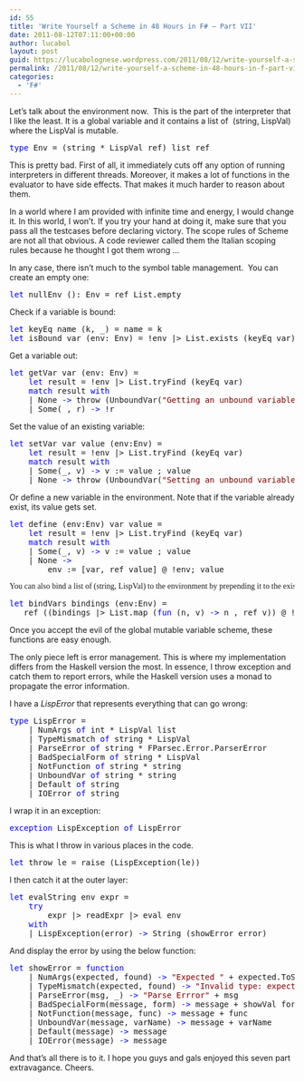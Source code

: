 ```yaml
---
id: 55
title: 'Write Yourself a Scheme in 48 Hours in F# – Part VII'
date: 2011-08-12T07:11:00+00:00
author: lucabol
layout: post
guid: https://lucabolognese.wordpress.com/2011/08/12/write-yourself-a-scheme-in-48-hours-in-f-part-vii/
permalink: /2011/08/12/write-yourself-a-scheme-in-48-hours-in-f-part-vii/
categories:
  - 'F#'
---
```

Let’s talk about the environment now.&#160; This is the part of the interpreter that I like the least. It is a global variable and it contains a list of&#160; (string, LispVal) where the LispVal is mutable.

<pre class="code"><span style="color:blue;">type </span>Env = (string * LispVal ref) list ref</pre>

This is pretty bad. First of all, it immediately cuts off any option of running interpreters in different threads. Moreover, it makes a lot of functions in the evaluator to have side effects. That makes it much harder to reason about them.

In a world where I am provided with infinite time and energy, I would change it. In this world, I won’t. If you try your hand at doing it, make sure that you pass all the testcases before declaring victory. The scope rules of Scheme are not all that obvious. A code reviewer called them the Italian scoping rules because he thought I got them wrong …

In any case, there isn’t much to the symbol table management.&#160; You can create an empty one:

<pre class="code"><span style="color:blue;">let </span>nullEnv (): Env = ref List.empty</pre>

Check if a variable is bound:

<pre class="code"><span style="color:blue;">let </span>keyEq name (k, _) = name = k
<span style="color:blue;">let </span>isBound var (env: Env) = !env |&gt; List.exists (keyEq var)</pre>

Get a variable out:

<pre class="code"><span style="color:blue;">let </span>getVar var (env: Env) =
    <span style="color:blue;">let </span>result = !env |&gt; List.tryFind (keyEq var)
    <span style="color:blue;">match </span>result <span style="color:blue;">with
    </span>| None <span style="color:blue;">-&gt; </span>throw (UnboundVar(<span style="color:maroon;">"Getting an unbound variable: " </span>, var))
    | Some(_, r) <span style="color:blue;">-&gt; </span>!r</pre>

Set the value of an existing variable:

<pre class="code"><span style="color:blue;">let </span>setVar var value (env:Env) =
    <span style="color:blue;">let </span>result = !env |&gt; List.tryFind (keyEq var)
    <span style="color:blue;">match </span>result <span style="color:blue;">with
    </span>| Some(_, v) <span style="color:blue;">-&gt; </span>v := value ; value
    | None <span style="color:blue;">-&gt; </span>throw (UnboundVar(<span style="color:maroon;">"Setting an unbound variable: " </span>, var))</pre>

Or define a new variable in the environment. Note that if the variable already exist, its value gets set.

<pre class="code"><span style="color:blue;">let </span>define (env:Env) var value =
    <span style="color:blue;">let </span>result = !env |&gt; List.tryFind (keyEq var)
    <span style="color:blue;">match </span>result <span style="color:blue;">with
    </span>| Some(_, v) <span style="color:blue;">-&gt; </span>v := value ; value
    | None <span style="color:blue;">-&gt;
        </span>env := [var, ref value] @ !env; value</pre>

<pre class="code"><font face="Lucida Sans Unicode">You can also bind a list of (string, LispVal) to the environment by prepending it to the existing ones:</font></pre>

<pre class="code"><span style="color:blue;">let </span>bindVars bindings (env:Env) =
   ref ((bindings |&gt; List.map (<span style="color:blue;">fun </span>(n, v) <span style="color:blue;">-&gt; </span>n , ref v)) @ !env)</pre>

Once you accept the evil of the global mutable variable scheme, these functions are easy enough.

The only piece left is error management. This is where my implementation differs from the Haskell version the most. In essence, I throw exception and catch them to report errors, while the Haskell version uses a monad to propagate the error information.

I have a _LispError_ that represents everything that can go wrong:

<pre class="code"><span style="color:blue;">type </span>LispError =
    | NumArgs <span style="color:blue;">of </span>int * LispVal list
    | TypeMismatch <span style="color:blue;">of </span>string * LispVal
    | ParseError <span style="color:blue;">of </span>string * FParsec.Error.ParserError
    | BadSpecialForm <span style="color:blue;">of </span>string * LispVal
    | NotFunction <span style="color:blue;">of </span>string * string
    | UnboundVar <span style="color:blue;">of </span>string * string
    | Default <span style="color:blue;">of </span>string
    | IOError <span style="color:blue;">of </span>string</pre>

I wrap it in an exception:

<pre class="code"><span style="color:blue;">exception </span>LispException <span style="color:blue;">of </span>LispError</pre>

This is what I throw in various places in the code.

<pre class="code"><span style="color:blue;">let </span>throw le = raise (LispException(le))</pre>



I then catch it at the outer layer:

<pre class="code"><span style="color:blue;">let </span>evalString env expr =
    <span style="color:blue;">try
        </span>expr |&gt; readExpr |&gt; eval env
    <span style="color:blue;">with
    </span>| LispException(error) <span style="color:blue;">-&gt; </span>String (showError error)</pre>

And display the error by using the below function:

<pre class="code"><span style="color:blue;">let </span>showError = <span style="color:blue;">function
    </span>| NumArgs(expected, found) <span style="color:blue;">-&gt; </span><span style="color:maroon;">"Expected " </span>+ expected.ToString() + <span style="color:maroon;">" args; found values " </span>+ unwordsList found
    | TypeMismatch(expected, found) <span style="color:blue;">-&gt; </span><span style="color:maroon;">"Invalid type: expected " </span>+ expected + <span style="color:maroon;">", found " </span>+ showVal found
    | ParseError(msg, _) <span style="color:blue;">-&gt; </span><span style="color:maroon;">"Parse Errror" </span>+ msg
    | BadSpecialForm(message, form) <span style="color:blue;">-&gt; </span>message + showVal form
    | NotFunction(message, func) <span style="color:blue;">-&gt; </span>message + func
    | UnboundVar(message, varName) <span style="color:blue;">-&gt; </span>message + varName
    | Default(message) <span style="color:blue;">-&gt; </span>message
    | IOError(message) <span style="color:blue;">-&gt; </span>message</pre>



And that’s all there is to it. I hope you guys and gals enjoyed this seven part extravagance. Cheers.